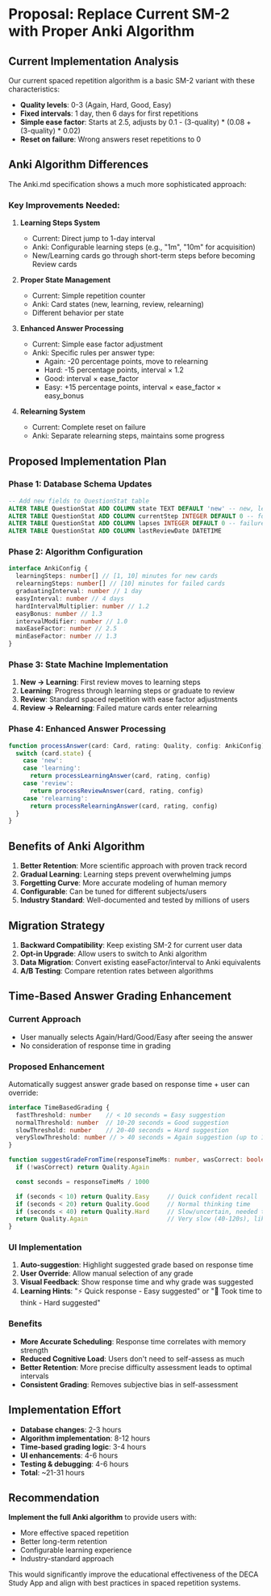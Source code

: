 # Proposal: Replace Current SM-2 with Proper Anki Algorithm

## Current Implementation Analysis

Our current spaced repetition algorithm is a basic SM-2 variant with these characteristics:
- **Quality levels**: 0-3 (Again, Hard, Good, Easy)
- **Fixed intervals**: 1 day, then 6 days for first repetitions
- **Simple ease factor**: Starts at 2.5, adjusts by 0.1 - (3-quality) * (0.08 + (3-quality) * 0.02)
- **Reset on failure**: Wrong answers reset repetitions to 0

## Anki Algorithm Differences

The Anki.md specification shows a much more sophisticated approach:

### Key Improvements Needed:

1. **Learning Steps System**
   - Current: Direct jump to 1-day interval
   - Anki: Configurable learning steps (e.g., "1m", "10m" for acquisition)
   - New/Learning cards go through short-term steps before becoming Review cards

2. **Proper State Management**
   - Current: Simple repetition counter
   - Anki: Card states (new, learning, review, relearning)
   - Different behavior per state

3. **Enhanced Answer Processing**
   - Current: Simple ease factor adjustment
   - Anki: Specific rules per answer type:
     - Again: -20 percentage points, move to relearning
     - Hard: -15 percentage points, interval × 1.2
     - Good: interval × ease_factor
     - Easy: +15 percentage points, interval × ease_factor × easy_bonus

4. **Relearning System**
   - Current: Complete reset on failure
   - Anki: Separate relearning steps, maintains some progress

## Proposed Implementation Plan

### Phase 1: Database Schema Updates
```sql
-- Add new fields to QuestionStat table
ALTER TABLE QuestionStat ADD COLUMN state TEXT DEFAULT 'new' -- new, learning, review, relearning
ALTER TABLE QuestionStat ADD COLUMN currentStep INTEGER DEFAULT 0 -- for learning steps
ALTER TABLE QuestionStat ADD COLUMN lapses INTEGER DEFAULT 0 -- failure count
ALTER TABLE QuestionStat ADD COLUMN lastReviewDate DATETIME
```

### Phase 2: Algorithm Configuration
```typescript
interface AnkiConfig {
  learningSteps: number[] // [1, 10] minutes for new cards
  relearningSteps: number[] // [10] minutes for failed cards
  graduatingInterval: number // 1 day
  easyInterval: number // 4 days
  hardIntervalMultiplier: number // 1.2
  easyBonus: number // 1.3
  intervalModifier: number // 1.0
  maxEaseFactor: number // 2.5
  minEaseFactor: number // 1.3
}
```

### Phase 3: State Machine Implementation
1. **New → Learning**: First review moves to learning steps
2. **Learning**: Progress through learning steps or graduate to review
3. **Review**: Standard spaced repetition with ease factor adjustments
4. **Review → Relearning**: Failed mature cards enter relearning

### Phase 4: Enhanced Answer Processing
```typescript
function processAnswer(card: Card, rating: Quality, config: AnkiConfig) {
  switch (card.state) {
    case 'new':
    case 'learning':
      return processLearningAnswer(card, rating, config)
    case 'review':
      return processReviewAnswer(card, rating, config)
    case 'relearning':
      return processRelearningAnswer(card, rating, config)
  }
}
```

## Benefits of Anki Algorithm

1. **Better Retention**: More scientific approach with proven track record
2. **Gradual Learning**: Learning steps prevent overwhelming jumps
3. **Forgetting Curve**: More accurate modeling of human memory
4. **Configurable**: Can be tuned for different subjects/users
5. **Industry Standard**: Well-documented and tested by millions of users

## Migration Strategy

1. **Backward Compatibility**: Keep existing SM-2 for current user data
2. **Opt-in Upgrade**: Allow users to switch to Anki algorithm
3. **Data Migration**: Convert existing easeFactor/interval to Anki equivalents
4. **A/B Testing**: Compare retention rates between algorithms

## Time-Based Answer Grading Enhancement

### Current Approach
- User manually selects Again/Hard/Good/Easy after seeing the answer
- No consideration of response time in grading

### Proposed Enhancement
Automatically suggest answer grade based on response time + user can override:

```typescript
interface TimeBasedGrading {
  fastThreshold: number    // < 10 seconds = Easy suggestion
  normalThreshold: number  // 10-20 seconds = Good suggestion
  slowThreshold: number    // 20-40 seconds = Hard suggestion
  verySlowThreshold: number // > 40 seconds = Again suggestion (up to 120s timeout)
}

function suggestGradeFromTime(responseTimeMs: number, wasCorrect: boolean): Quality {
  if (!wasCorrect) return Quality.Again

  const seconds = responseTimeMs / 1000

  if (seconds < 10) return Quality.Easy     // Quick confident recall
  if (seconds < 20) return Quality.Good     // Normal thinking time
  if (seconds < 40) return Quality.Hard     // Slow/uncertain, needed time to think
  return Quality.Again                      // Very slow (40-120s), likely struggling
}
```

### UI Implementation
1. **Auto-suggestion**: Highlight suggested grade based on response time
2. **User Override**: Allow manual selection of any grade
3. **Visual Feedback**: Show response time and why grade was suggested
4. **Learning Hints**: "⚡ Quick response - Easy suggested" or "🤔 Took time to think - Hard suggested"

### Benefits
- **More Accurate Scheduling**: Response time correlates with memory strength
- **Reduced Cognitive Load**: Users don't need to self-assess as much
- **Better Retention**: More precise difficulty assessment leads to optimal intervals
- **Consistent Grading**: Removes subjective bias in self-assessment

## Implementation Effort

- **Database changes**: 2-3 hours
- **Algorithm implementation**: 8-12 hours
- **Time-based grading logic**: 3-4 hours
- **UI enhancements**: 4-6 hours
- **Testing & debugging**: 4-6 hours
- **Total**: ~21-31 hours

## Recommendation

**Implement the full Anki algorithm** to provide users with:
- More effective spaced repetition
- Better long-term retention
- Configurable learning experience
- Industry-standard approach

This would significantly improve the educational effectiveness of the DECA Study App and align with best practices in spaced repetition systems.